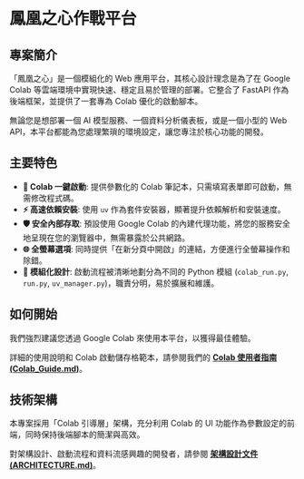 # 鳳凰之心作戰平台

## 專案簡介

「鳳凰之心」是一個模組化的 Web 應用平台，其核心設計理念是為了在 Google Colab 等雲端環境中實現快速、穩定且易於管理的部署。它整合了 FastAPI 作為後端框架，並提供了一套專為 Colab 優化的啟動腳本。

無論您是想部署一個 AI 模型服務、一個資料分析儀表板，或是一個小型的 Web API，本平台都能為您處理繁瑣的環境設定，讓您專注於核心功能的開發。

## 主要特色

*   **🚀 Colab 一鍵啟動**: 提供參數化的 Colab 筆記本，只需填寫表單即可啟動，無需修改程式碼。
*   **⚡ 高速依賴安裝**: 使用 `uv` 作為套件安裝器，顯著提升依賴解析和安裝速度。
*   **🛡️ 安全內部存取**: 預設使用 Google Colab 的內建代理功能，將您的服務安全地呈現在您的瀏覽器中，無需暴露於公共網路。
*   **🌐 全螢幕選項**: 同時提供「在新分頁中開啟」的連結，方便進行全螢幕操作和除錯。
*   **🧩 模組化設計**: 啟動流程被清晰地劃分為不同的 Python 模組 (`colab_run.py`, `run.py`, `uv_manager.py`)，職責分明，易於擴展和維護。

## 如何開始

我們強烈建議您透過 Google Colab 來使用本平台，以獲得最佳體驗。

詳細的使用說明和 Colab 啟動儲存格範本，請參閱我們的 **[Colab 使用者指南 (Colab_Guide.md)](Colab_Guide.md)**。

## 技術架構

本專案採用「Colab 引導層」架構，充分利用 Colab 的 UI 功能作為參數設定的前端，同時保持後端腳本的簡潔與高效。

對架構設計、啟動流程和資料流感興趣的開發者，請參閱 **[架構設計文件 (ARCHITECTURE.md)](ARCHITECTURE.md)**。
